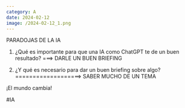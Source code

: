 ```yaml
--- 
category: A 
date: 2024-02-12 
image: /2024-02-12_1.png 
--- 
```


PARADOJAS DE LA IA

1) ¿Qué es importante para que una IA como ChatGPT te de un buen resultado? ===> DARLE UN BUEN BRIEFING

2) ¿Y qué es necesario para dar un buen briefing sobre algo? ===================> SABER MUCHO DE UN TEMA

¡El mundo cambia!

#IA
